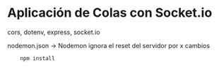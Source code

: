 # Aplicación de Colas con Socket.io

cors, dotenv, express, socket.io

nodemon.json -> Nodemon ignora el reset del servidor por x cambios

```
    npm install
```
